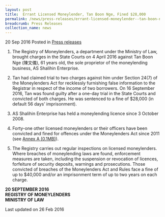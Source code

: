 ```yaml
---
layout: post
title:  Errant Licensed Moneylender, Tan Boon Nge, Fined $28,000
permalink: /news/press-releases/errant-licensed-moneylender--tan-boon-nge--fined--28-000
breadcrumb: Press Releases
collection_name: news
---
```


20 Sep 2016 Posted in [Press releases](/news/press-releases)


1. The Registry of Moneylenders, a department under the Ministry of Law, brought charges in the State Courts on 4 April 2016 against Tan Boon Nge (陳文儀), 61 years old, the sole proprietor of the moneylending business, AS Shalihin Enterprise.


2. Tan had claimed trial to two charges against him under Section 24(7) of the Moneylenders Act for recklessly furnishing false information to the Registrar in respect of the income of two borrowers. On 16 September 2016, Tan was found guilty after a one-day trial in the State Courts and convicted of both charges. He was sentenced to a fine of $28,000 (in default 56 days’ imprisonment).

 

3. AS Shalihin Enterprise has held a moneylending licence since 3 October 2008.


4. Forty-one other licensed moneylenders or their officers have been convicted and fined for offences under the Moneylenders Act since 2011 (see [Annex A (0.1MB)](/files/news/press-releases/2016/09/Past.pdf)). 


5. The Registry carries out regular inspections on licensed moneylenders. Where breaches of moneylending laws are found, enforcement measures are taken, including the suspension or revocation of licences, forfeiture of security deposits, warnings and prosecutions. Those convicted of breaches of the Moneylenders Act and Rules face a fine of up to $40,000 and/or an imprisonment term of up to two years on each charge.

**20 SEPTEMBER 2016**  
**REGISTRY OF MONEYLENDERS**  
**MINISTRY OF LAW**

<p class="right-side-updated">Last updated on 26 Feb 2016
</p>

